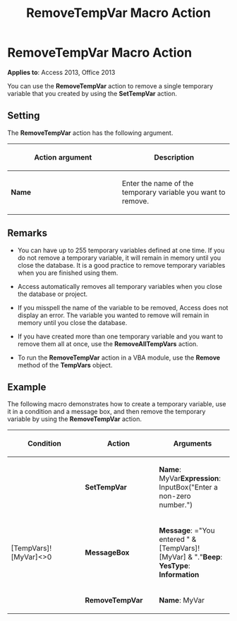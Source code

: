 ﻿---
title: RemoveTempVar Macro Action
TOCTitle: RemoveTempVar Macro Action
ms:assetid: 7bcc5010-3e30-ecef-2c5d-a35e73c8e325
ms:mtpsurl: https://msdn.microsoft.com/library/Ff196352(v=office.15)
ms:contentKeyID: 48545822
ms.date: 09/18/2015
mtps_version: v=office.15
f1_keywords:
- vbaac10.chm147125
f1_categories:
- Office.Version=v15
---

# RemoveTempVar Macro Action


**Applies to**: Access 2013, Office 2013



You can use the **RemoveTempVar** action to remove a single temporary variable that you created by using the **SetTempVar** action.

## Setting

The **RemoveTempVar** action has the following argument.

<table>
<colgroup>
<col style="width: 50%" />
<col style="width: 50%" />
</colgroup>
<thead>
<tr class="header">
<th><p>Action argument</p></th>
<th><p>Description</p></th>
</tr>
</thead>
<tbody>
<tr class="odd">
<td><p><strong>Name</strong></p></td>
<td><p>Enter the name of the temporary variable you want to remove.</p></td>
</tr>
</tbody>
</table>


## Remarks

  - You can have up to 255 temporary variables defined at one time. If you do not remove a temporary variable, it will remain in memory until you close the database. It is a good practice to remove temporary variables when you are finished using them.

  - Access automatically removes all temporary variables when you close the database or project.

  - If you misspell the name of the variable to be removed, Access does not display an error. The variable you wanted to remove will remain in memory until you close the database.

  - If you have created more than one temporary variable and you want to remove them all at once, use the **RemoveAllTempVars** action.

  - To run the **RemoveTempVar** action in a VBA module, use the **Remove** method of the **TempVars** object.

## Example

The following macro demonstrates how to create a temporary variable, use it in a condition and a message box, and then remove the temporary variable by using the **RemoveTempVar** action.

<table>
<colgroup>
<col style="width: 33%" />
<col style="width: 33%" />
<col style="width: 33%" />
</colgroup>
<thead>
<tr class="header">
<th><p>Condition</p></th>
<th><p>Action</p></th>
<th><p>Arguments</p></th>
</tr>
</thead>
<tbody>
<tr class="odd">
<td><p></p></td>
<td><p><strong>SetTempVar</strong></p></td>
<td><p><strong>Name</strong>: MyVar<strong>Expression</strong>: InputBox(&quot;Enter a non-zero number.&quot;)</p></td>
</tr>
<tr class="even">
<td><p>[TempVars]![MyVar]&lt;&gt;0</p></td>
<td><p><strong>MessageBox</strong></p></td>
<td><p><strong>Message</strong>: =&quot;You entered &quot; &amp; [TempVars]![MyVar] &amp; &quot;.&quot;<strong>Beep</strong>: <strong>YesType</strong>: <strong>Information</strong></p></td>
</tr>
<tr class="odd">
<td><p></p></td>
<td><p><strong>RemoveTempVar</strong></p></td>
<td><p><strong>Name</strong>: MyVar</p></td>
</tr>
</tbody>
</table>

